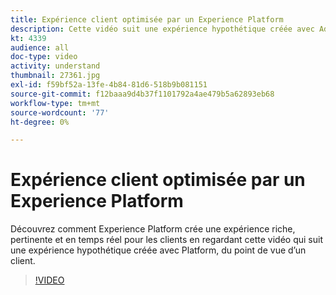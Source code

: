 ```yaml
---
title: Expérience client optimisée par un Experience Platform
description: Cette vidéo suit une expérience hypothétique créée avec Adobe Experience Platform, vue du point de vue d’un client. Découvrez comment Experience Platform crée une expérience riche, pertinente et en temps réel.
kt: 4339
audience: all
doc-type: video
activity: understand
thumbnail: 27361.jpg
exl-id: f59bf52a-13fe-4b84-81d6-518b9b081151
source-git-commit: f12baaa9d4b37f1101792a4ae479b5a62893eb68
workflow-type: tm+mt
source-wordcount: '77'
ht-degree: 0%

---
```


# Expérience client optimisée par un Experience Platform

Découvrez comment Experience Platform crée une expérience riche, pertinente et en temps réel pour les clients en regardant cette vidéo qui suit une expérience hypothétique créée avec Platform, du point de vue d’un client.

>[!VIDEO](https://video.tv.adobe.com/v/27361?quality=12&learn=on)
